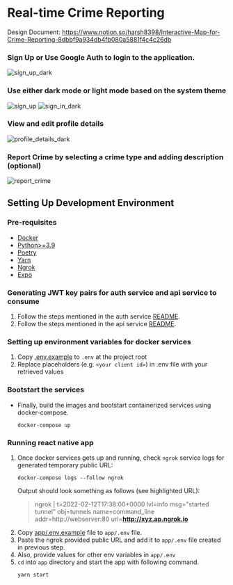 # Real-time Crime Reporting

Design Document: https://www.notion.so/harsh8398/Interactive-Map-for-Crime-Reporting-8dbbf9a934db4fb080a5881f4c4c26db

### Sign Up or Use Google Auth to login to the application.
![sign_up_dark](https://user-images.githubusercontent.com/41751613/157589392-a895ee16-05f2-4144-8984-cd2041ec7193.PNG)

### Use either dark mode or light mode based on the system theme
![sign_up](https://user-images.githubusercontent.com/41751613/157589390-16fbc938-e390-4570-b908-395a6c6a713e.PNG)
![sign_in_dark](https://user-images.githubusercontent.com/41751613/157589385-06849b57-d686-4958-b4d9-04d2b622bad8.PNG)

### View and edit profile details
![profile_details_dark](https://user-images.githubusercontent.com/41751613/157589378-0323c461-af12-4663-b29c-ddd37222ad79.PNG)

### Report Crime by selecting a crime type and adding description (optional)
![report_crime](https://user-images.githubusercontent.com/41751613/157589389-603cc528-d2eb-4c7b-aff5-c7061cfcaf47.PNG)


## Setting Up Development Environment

### Pre-requisites

- [Docker](https://docs.docker.com/get-docker/)
- [Python>=3.9](https://www.python.org/downloads/)
- [Poetry](https://python-poetry.org/docs/#installation)
- [Yarn](https://classic.yarnpkg.com/lang/en/docs/install/#windows-stable)
- [Ngrok](https://ngrok.com/download)
- [Expo](https://docs.expo.dev/get-started/installation/)


### Generating JWT key pairs for auth service and api service to consume

1. Follow the steps mentioned in the auth service [README](./auth/README.md).
2. Follow the steps mentioned in the api service [README](./api/README.md).

### Setting up environment variables for docker services

1. Copy [.env.example](./.env.example) to `.env` at the project root
2. Replace placeholders (e.g. `<your client id>`) in .env file with your retrieved values

### Bootstart the services

- Finally, build the images and bootstart containerized services using docker-compose.
  ```shell
  docker-compose up
  ```

### Running react native app

1. Once docker services gets up and running, check `ngrok` service logs for generated temporary public URL:
   ```shell
   docker-compose logs --follow ngrok
   ```
   Output should look something as follows (see highlighted URL):
   > ngrok  | t=2022-02-12T17:38:00+0000 lvl=info msg="started tunnel" obj=tunnels name=command_line addr=http://webserver:80 url=**http://xyz.ap.ngrok.io**
2. Copy [app/.env.example](./app/.env.example) file to `app/.env` file.
3. Paste the ngrok provided public URL and add it to `app/.env` file created in previous step.
4. Also, provide values for other env variables in `app/.env`
5. `cd` into `app` directory and start the app with following command.
   ```shell
   yarn start
   ```
